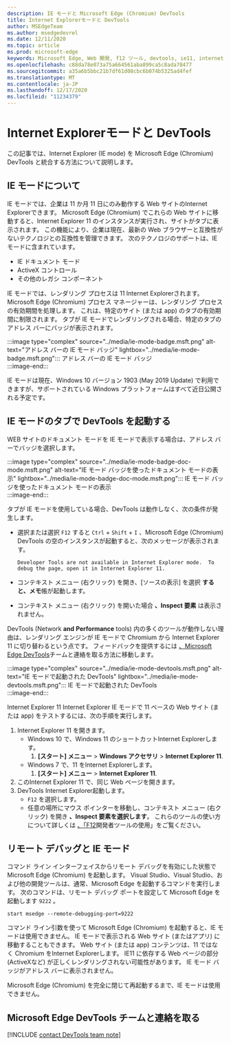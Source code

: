 ```yaml
---
description: IE モードと Microsoft Edge (Chromium) DevTools
title: Internet Explorerモードと DevTools
author: MSEdgeTeam
ms.author: msedgedevrel
ms.date: 12/11/2020
ms.topic: article
ms.prod: microsoft-edge
keywords: Microsoft Edge, Web 開発, f12 ツール, devtools, ie11, internet explorer 11, ie モード
ms.openlocfilehash: c88da78e073a75a664561aba899ca5c8ada78477
ms.sourcegitcommit: a35a6b5bbc21b7df61d08cbc6b074b5325ad4fef
ms.translationtype: MT
ms.contentlocale: ja-JP
ms.lasthandoff: 12/17/2020
ms.locfileid: "11234379"
---
```

# Internet Explorerモードと DevTools  

この記事では、Internet Explorer \(IE mode\) を Microsoft Edge \(Chromium\) DevTools と統合する方法について説明します。  

## IE モードについて  

IE モードでは、企業は 11 か月 11 日にのみ動作する Web サイトのInternet Explorerできます。  Microsoft Edge \(Chromium\) でこれらの Web サイトに移動すると、Internet Explorer 11 のインスタンスが実行され、サイトがタブに表示されます。 この機能により、企業は現在、最新の Web ブラウザーと互換性がないテクノロジとの互換性を管理できます。  次のテクノロジのサポートは、IE モードに含まれています。  

*   IE ドキュメント モード  
*   ActiveX コントロール  
*   その他のレガシ コンポーネント  

IE モードでは、レンダリング プロセスは 11 Internet Explorerされます。  Microsoft Edge \(Chromium\) プロセス マネージャーは、レンダリング プロセスの有効期間を処理します。  これは、特定のサイト \(または app\) のタブの有効期間に制限されます。  タブが IE モードでレンダリングされる場合、特定のタブのアドレス バーにバッジが表示されます。  

:::image type="complex" source="../media/ie-mode-badge.msft.png" alt-text="アドレス バーの IE モード バッジ" lightbox="../media/ie-mode-badge.msft.png":::
   アドレス バーの IE モード バッジ  
:::image-end:::  

IE モードは現在、Windows 10 バージョン 1903 \(May 2019 Update\) で利用できますが、サポートされている Windows プラットフォームはすべて近日公開される予定です。  

## IE モードのタブで DevTools を起動する  

WEB サイトのドキュメント モードを IE モードで表示する場合は、アドレス バーでバッジを選択します。  

:::image type="complex" source="../media/ie-mode-badge-doc-mode.msft.png" alt-text="IE モード バッジを使ったドキュメント モードの表示" lightbox="../media/ie-mode-badge-doc-mode.msft.png":::
   IE モード バッジを使ったドキュメント モードの表示  
:::image-end:::  

タブが IE モードを使用している場合、DevTools は動作しなく、次の条件が発生します。

*   選択または選択 `F12` すると `Ctrl` + `Shift` + `I` 、Microsoft Edge \(Chromium\) DevTools の空のインスタンスが起動すると、次のメッセージが表示されます。  
    
    ```text
    Developer Tools are not available in Internet Explorer mode.  To debug the page, open it in Internet Explorer 11.
    ```  
    
*   コンテキスト メニュー \(右クリック\) を開き、[ソースの表示] を選択 **すると、メモ**帳が起動します。  
*   コンテキスト メニュー \(右クリック\) を開いた場合 **、Inspect 要素** は表示されません。  

DevTools \(Network **and** **Performance** tools\) 内の多くのツールが動作しない理由は、レンダリング エンジンが IE モードで Chromium から Internet Explorer 11 に切り替わるという点です。  フィードバックを提供するには [、Microsoft Edge DevTools](#getting-in-touch-with-the-microsoft-edge-devtools-team)チームと連絡を取る方法に移動します。  

:::image type="complex" source="../media/ie-mode-devtools.msft.png" alt-text="IE モードで起動された DevTools" lightbox="../media/ie-mode-devtools.msft.png":::
   IE モードで起動された DevTools  
:::image-end:::  

Internet Explorer 11 Internet Explorer IE モードで 11 ベースの Web サイト \(または app\) をテストするには、次の手順を実行します。  

1.  Internet Explorer 11 を開きます。  
    *   Windows 10 で、Windows 11 のショートカットInternet Explorerします。
        1.  **[スタート] メニュー**  > **Windows アクセサリ**  > **Internet Explorer 11**.  
    *   Windows 7 で、11 をInternet Explorerします。
        1.  **[スタート] メニュー**  > **Internet Explorer 11**.  
1.  このInternet Explorer 11 で、同じ Web ページを開きます。  
1.  DevTools Internet Explorer起動します。  
    *   `F12` を選択します。  
    *   任意の場所にマウス ポインターを移動し、コンテキスト メニュー \(右クリック\) を開き **、Inspect 要素を選択します**。  これらのツールの使い方について詳しくは [、「F12][PreviousVersionsWindowsInternetExplorerDeveloperSamplesbg182326]開発者ツールの使用」をご覧ください。  

## リモート デバッグと IE モード  

コマンド ライン インターフェイスからリモート デバッグを有効にした状態で Microsoft Edge \(Chromium\) を起動します。  Visual Studio、Visual Studio、および他の開発ツールは、通常、Microsoft Edge を起動するコマンドを実行します。  次のコマンドは、リモート デバッグ ポートを設定して Microsoft Edge を起動します `9222` 。  

```shell
start msedge --remote-debugging-port=9222
```  

コマンド ライン引数を使って Microsoft Edge \(Chromium\) を起動すると、IE モードは使用できません。  IE モードで表示される Web サイト \(またはアプリ\) に移動することもできます。  Web サイト \(または app\) コンテンツは、11 ではなく Chromium をInternet Explorerします。  IE11 に依存する Web ページの部分 (ActiveXなど) が正しくレンダリングされない可能性があります。  IE モード バッジがアドレス バーに表示されません。  

Microsoft Edge \(Chromium\) を完全に閉じて再起動するまで、IE モードは使用できません。  

## Microsoft Edge DevTools チームと連絡を取る  

[!INCLUDE [contact DevTools team note](../includes/contact-devtools-team-note.md)]  

<!-- links -->  

[PreviousVersionsWindowsInternetExplorerDeveloperSamplesbg182326]: /previous-versions/windows/internet-explorer/ie-developer/samples/bg182326(v%3dvs.85) "F12 開発者ツールを使用する |Microsoft Docs"  
